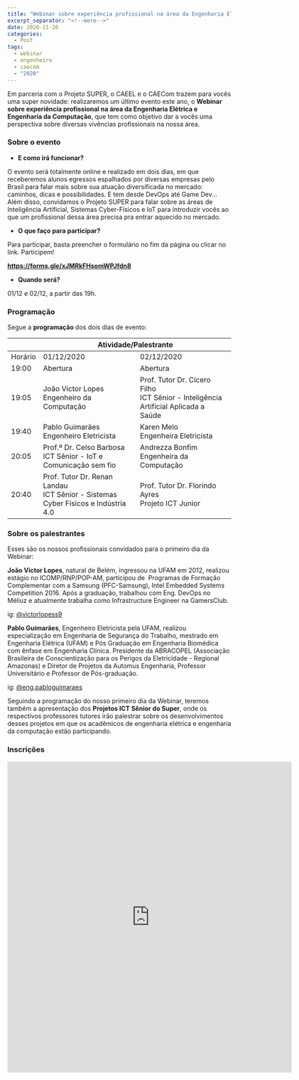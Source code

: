```yaml
---
title: "Webinar sobre experiência profissional na área da Engenharia Elétrica e Engenharia da Computação "
excerpt_separator: "<!--more-->"
date: 2020-11-26
categories:
  - Post
tags:
  - webinar
  - engenheiro
  - caecom
  - "2020"
---
```


Em parceria com o Projeto SUPER, o CAEEL e o CAECom trazem para vocês uma super novidade: realizaremos um último evento este ano, o **Webinar sobre experiência profissional na área da Engenharia Elétrica e Engenharia da Computação**, que tem como objetivo dar a vocês uma perspectiva sobre diversas vivências profissionais na nossa área.

### Sobre o evento


-   **E como irá funcionar?**

O evento será totalmente online e realizado em dois dias, em que receberemos alunos egressos espalhados por diversas empresas pelo Brasil para falar mais sobre sua atuação diversificada no mercado: caminhos, dicas e possibilidades. E tem desde DevOps até Game Dev... Além disso, convidamos o Projeto SUPER para falar sobre as áreas de Inteligência Artificial, Sistemas Cyber-Físicos e IoT para introduzir vocês ao que um profissional dessa área precisa pra entrar aquecido no mercado.

-   **O que faço para participar?**

Para participar, basta preencher o formulário no fim da página ou clicar no link. Participem!

**<https://forms.gle/xJMRkFHsomWPJfdn8>**

-   **Quando será?**

01/12 e 02/12, a partir das 19h.


### Programação

Segue a **programação** dos dois dias de evento:

<table>
<thead>
  <tr>
    <th>&nbsp;&nbsp;</th>
    <th colspan="3">Atividade/Palestrante</th>
  </tr>
</thead>
<tbody>
  <tr>
    <td>Horário</td>
    <td>01/12/2020</td>
    <td>02/12/2020</td>
  </tr>
  <tr>
    <td>19:00</td>
    <td>Abertura</td>
    <td>Abertura</td>
  </tr>
  <tr>
    <td>19:05</td>
    <td>João Victor Lopes<br>Engenheiro da Computação</td>
    <td>Prof. Tutor Dr. Cícero Filho<br>ICT Sênior - Inteligência Artificial Aplicada a Saúde</td>
  </tr>
  <tr>
    <td>19:40</td>
    <td>Pablo Guimarães<br>Engenheiro Eletricista</td>
    <td>Karen Melo<br>Engenheira Eletricista</td>
  </tr>
  <tr>
    <td>20:05</td>
    <td>Prof.º Dr. Celso Barbosa<br>ICT Sênior - IoT e Comunicação sem fio</td>
    <td>Andrezza Bonfim<br>Engenheira da Computação</td>
  </tr>
  <tr>
    <td>20:40</td>
    <td>Prof. Tutor Dr. Renan Landau <br>ICT Sênior - Sistemas Cyber Físicos e Indústria 4.0</td>
    <td>Prof. Tutor Dr. Florindo Ayres<br>Projeto ICT Junior</td>
  </tr>
</tbody>
</table>

### Sobre os palestrantes
Esses são os nossos profissionais convidados para o primeiro dia da Webinar:

**João Victor Lopes**, natural de Belém, ingressou na UFAM em 2012, realizou estágio no ICOMP/RNP/POP-AM, participou de  Programas de Formação Complementar com a Samsung (PFC-Samsung), Intel Embedded Systems Competition 2016. Após a graduação, trabalhou com Eng. DevOps no Méliuz e atualmente trabalha como Infrastructure Engineer na GamersClub.

ig: [@victorlopess9](https://www.instagram.com/victorlopess9/)

**Pablo Guimarães**, Engenheiro Eletricista pela UFAM, realizou especialização em Engenharia de Segurança do Trabalho, mestrado em Engenharia Elétrica (UFAM) e Pós Graduação em Engenharia Biomédica com ênfase em Engenharia Clínica. Presidente da ABRACOPEL (Associação Brasileira de Conscientização para os Perigos da Eletricidade - Regional Amazonas) e Diretor de Projetos da Automus Engenharia, Professor Universitário e Professor de Pós-graduação.

ig: [@eng.pabloguimaraes](https://www.instagram.com/eng.pabloguimaraes/)

Seguindo a programação do nosso primeiro dia da Webinar, teremos também a apresentação dos **Projetos ICT Sênior do Super**, onde os respectivos professores tutores irão palestrar sobre os desenvolvimentos desses projetos em que os acadêmicos de engenharia elétrica e engenharia da computação estão participando.


### Inscrições
<iframe src="https://docs.google.com/forms/d/e/1FAIpQLSd5iJu5IpzkKaqXDxnZLtWf0bwAVczERhYHVE560u2xScu-Pw/viewform?embedded=true" width="640" height="700" frameborder="0" marginheight="300" marginwidth="0">Carregando…</iframe>

